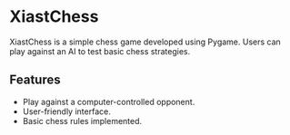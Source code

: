 # XiastChess

XiastChess is a simple chess game developed using Pygame. Users can play against an AI to test basic chess strategies.

## Features

- Play against a computer-controlled opponent.
- User-friendly interface.
- Basic chess rules implemented.
  

